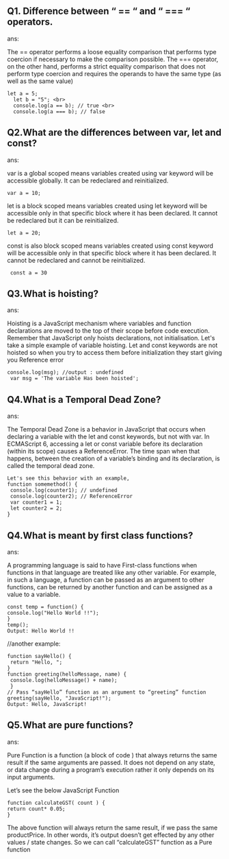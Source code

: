 ## Q1. Difference between “ == “ and “ === “ operators.
  ans:

  The == operator performs a loose equality comparison that performs type coercion if necessary to make the comparison possible. The === operator, on the other hand, performs a strict equality comparison that does not perform type coercion and requires the operands to have the same type (as well as the same value)

    let a = 5;
      let b = "5"; <br>
      console.log(a == b); // true <br>
      console.log(a === b); // false

## Q2.What are the differences between var, let and const?
  ans:

  var is a global scoped means variables created using var keyword will be accessible globally. It
can be redeclared and reinitialized.

    var a = 10;

let is a block scoped means variables created using let keyword will be accessible only in that
specific block where it has been declared. It cannot be redeclared but it can be reinitialized.

    let a = 20;

const is also block scoped means variables created using const keyword will be accessible only
in that specific block where it has been declared. It cannot be redeclared and cannot be
reinitialized.

     const a = 30

## Q3.What is hoisting?

ans:

Hoisting is a JavaScript mechanism where variables and function declarations are moved to the
top of their scope before code execution. Remember that JavaScript only hoists declarations,
not initialisation. Let's take a simple example of variable hoisting. Let and const keywords are
not hoisted so when you try to access them before initialization they start giving you Reference
error

    console.log(msg); //output : undefined
     var msg = 'The variable Has been hoisted';

## Q4.What is a Temporal Dead Zone?

 ans:

 The Temporal Dead Zone is a behavior in JavaScript that occurs when declaring a variable
with the let and const keywords, but not with var. In ECMAScript 6, accessing a let or const
variable before its declaration (within its scope) causes a ReferenceError. The time span when
that happens, between the creation of a variable’s binding and its declaration, is called the
temporal dead zone.

    Let's see this behavior with an example,
    function somemethod() {
     console.log(counter1); // undefined
     console.log(counter2); // ReferenceError
     var counter1 = 1;
     let counter2 = 2;
    }
## Q4.What is meant by first class functions?

ans:

A programming language is said to have First-class functions when functions in that language
are treated like any other variable. For example, in such a language, a function can be passed as
an argument to other functions, can be returned by another function and can be assigned as a
value to a variable.

    const temp = function() {
    console.log("Hello World !!");
    }
    temp();
    Output: Hello World !!
//another example:

    function sayHello() {
     return "Hello, ";
    }
    function greeting(helloMessage, name) {
     console.log(helloMessage() + name);
     }
    // Pass “sayHello” function as an argument to “greeting” function
    greeting(sayHello, "JavaScript!");
    Output: Hello, JavaScript!

## Q5.What are pure functions?
ans:

Pure Function is a function (a block of code ) that always returns the same result if the same
arguments are passed. It does not depend on any state, or data change during a program’s
execution rather it only depends on its input arguments.

Let’s see the below JavaScript Function

    function calculateGST( count ) {
    return count* 0.05;
    }

The above function will always return the same result, if we pass the same productPrice. In
other words, it’s output doesn’t get effected by any other values / state changes. So we can call
“calculateGST” function as a Pure function

   
  